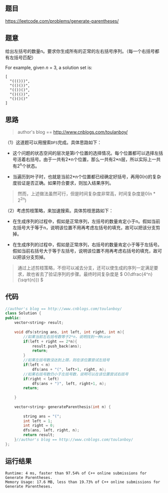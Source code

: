 ## 题目

<https://leetcode.com/problems/generate-parentheses/>

## 题意

给出左括号的数量n。要求你生成所有的正常的左右括号序列。（每一个右括号都有左括号匹配）

For example, given *n* = 3, a solution set is:

```
[
  "((()))",
  "(()())",
  "(())()",
  "()(())",
  "()()()"
]
```



## 思路

>  author's blog == http://www.cnblogs.com/toulanboy/

（1）这道题可以用搜索`DFS`完成。具体思路如下：

- 这个问题的状态空间的层次是第i个位置的选择情况。每个位置都可以选择左括号活着右括号。由于一共有2*n个位置，那么一共有2\*n层，所以实际上一共有2<sup>n</sup>个状态。

- 当遍历到叶子时，也就是当前2\*n个位置都已经确定好括号，再用0(n)的复杂度验证是否正确。如果符合要求，则加入结果序列。

> 然而，上述做法虽然可行，但是时间复杂度非常高，时间复杂度是0(n * 2<sup>2n</sup>)

（2）考虑剪枝策略，来加速搜索。具体剪枝思路如下：

- 在生成序列的过程中，假如是正常序列，左括号的数量肯定小于n。假如当前左括号大于等于n，说明该位置不用再考虑左括号的填充，故可以把该分支剪掉。

- 在生成序列的过程中，假如是正常序列，右括号的数量肯定小于等于左括号。假如当前右括号大于等于左括号，说明该位置不用再考虑右括号的填充，故可以把该分支剪掉。

>  通过上述剪枝策略，不但可以减去分支，还可以使生成的序列一定满足要求，故也省去了验证序列的步骤。最终时间复杂度是 $ O(\dfrac{4^n}{\sqrt{n}}) $



## 代码

```c++
//author's blog == http://www.cnblogs.com/toulanboy/
class Solution {
public:
    vector<string> result;
    
    void dfs(string ans, int left, int right, int n){
        //如果当前左右括号数等于2*n，说明找到一种case
        if(left + right == 2*n){
            result.push_back(ans);
            return;
        }
        //如果左括号数没达到上限，则在该位置尝试左括号
        if(left < n)
            dfs(ans + "(", left+1, right, n);
        //如果右括号数仍小于左括号数，说明可以在该位置尝试右括号
        if(right < left)
            dfs(ans + ")", left, right+1, n);
        return;
        
    }
    
    vector<string> generateParenthesis(int n) {
        
        string ans = "(";
        int left = 1;
        int right = 0;
        dfs(ans, left, right, n);
        return result;
    }//author's blog == http://www.cnblogs.com/toulanboy/
};
```


## 运行结果

```
Runtime: 4 ms, faster than 97.54% of C++ online submissions for Generate Parentheses.
Memory Usage: 17.6 MB, less than 19.73% of C++ online submissions for Generate Parentheses.
```

